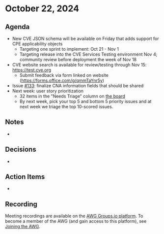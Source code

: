 # October 22, 2024

## Agenda

* New CVE JSON schema will be available on Friday that adds support for CPE applicability objects
  * Targeting one sprint to implement: Oct 21 - Nov 1
  * Targeting release into the CVE Services Testing environment Nov 4; community review before deployment the week of Nov 18
* CVE website search is available for review/testing through Nov 15: https://test.cve.org
  * Submit feedback via form linked on website (https://forms.office.com/g/qmmTaYnr5y)
* Issue [#133](https://github.com/CVEProject/automation-working-group/issues/133): finalize CNA information fields that should be shared
* Next week: user story prioritization
  * 32 items in the "Needs Triage" column on [the board](https://github.com/orgs/CVEProject/projects/27)
  * By next week, pick your top 5 and bottom 5 priority issues and at next week we triage the top 10-scored issues.

## Notes

*

## Decisions

*

## Action Items

*

## Recording

Meeting recordings are available on the [AWG Groups.io platform](https://cve-cwe-programs.groups.io/g/AWG/files/MeetingRecordings).
To become a member of the AWG (and gain access to this platform), see [Joining the AWG](https://github.com/CVEProject/automation-working-group?tab=readme-ov-file#joining-the-awg).
